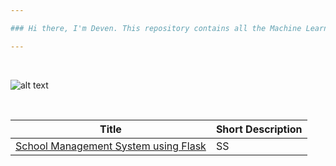 ```yaml
---

### Hi there, I'm Deven. This repository contains all the Machine Learning Case Studies I have solved. 

---
```


<br/>


![alt text](https://datawider.com/wp-content/uploads/2019/11/How-to-Learn-Python.jpg)

<br/>


| Title  | Short Description |
| --------  | ------------------- |
| [School Management System using Flask](https://github.com/deven740/python_projects/tree/master/School%20Management%20System%20using%20Flask) | SS | 


